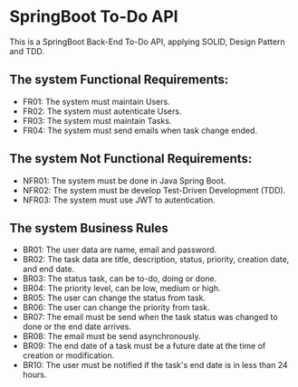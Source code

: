 # SpringBoot To-Do API
This is a SpringBoot Back-End To-Do API, applying SOLID, Design Pattern and TDD.

## The system Functional Requirements:
- FR01: The system must maintain Users.
- FR02: The system must autenticate Users.
- FR03: The system must maintain Tasks.
- FR04: The system must send emails when task change ended.

## The system Not Functional Requirements:
- NFR01: The system must be done in Java Spring Boot.
- NFR02: The system must be develop Test-Driven Development (TDD).
- NFR03: The system must use JWT to autentication.

## The system Business Rules
- BR01: The user data are name, email and password.
- BR02: The task data are title, description, status, priority, creation date, and end date.
- BR03: The status task, can be to-do, doing or done.
- BR04: The priority level, can be low, medium or high.
- BR05: The user can change the status from task.
- BR06: The user can change the priority from task.
- BR07: The email must be send when the task status was changed to done or the end date arrives.
- BR08: The email must be send asynchronously.
- BR09: The end date of a task must be a future date at the time of creation or modification.
- BR10: The user must be notified if the task's end date is in less than 24 hours.
